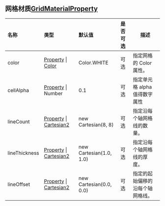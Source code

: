 ## 网格材质[GridMaterialProperty](https://staven630.github.io/cesium-doc-zh/GridMaterialProperty.html)

| 名称          | 类型                                                                                                                                           | 默认值                  | 是否可选 | 描述                             |
| :------------ | :--------------------------------------------------------------------------------------------------------------------------------------------- | :---------------------- | :------- | -------------------------------- |
| color         | [Property](https://staven630.github.io/cesium-doc-zh/Property.html) \| [Color](https://staven630.github.io/cesium-doc-zh/Color.html)           | Color.WHITE             | 可选     | 指定网格的 Color 属性。          |
| cellAlpha     | [Property](https://staven630.github.io/cesium-doc-zh/Property.html) \| Number                                                                  | 0.1                     | 可选     | 指定单元格 alpha 值得数字属性    |
| lineCount     | [Property](https://staven630.github.io/cesium-doc-zh/Property.html) \| [Cartesian2](https://staven630.github.io/cesium-doc-zh/Cartesian2.html) | new Cartesian(8, 8)     | 可选     | 指定沿每个轴网格线的数量。       |
| lineThickness | [Property](https://staven630.github.io/cesium-doc-zh/Property.html) \| [Cartesian2](https://staven630.github.io/cesium-doc-zh/Cartesian2.html) | new Cartesian(1.0, 1.0) | 可选     | 指定沿每个轴网格线的厚度。       |
| lineOffset    | [Property](https://staven630.github.io/cesium-doc-zh/Property.html) \| [Cartesian2](https://staven630.github.io/cesium-doc-zh/Cartesian2.html) | new Cartesian(0.0, 0.0) | 可选     | 指定的起始偏移的沿每个轴网格线。 |
